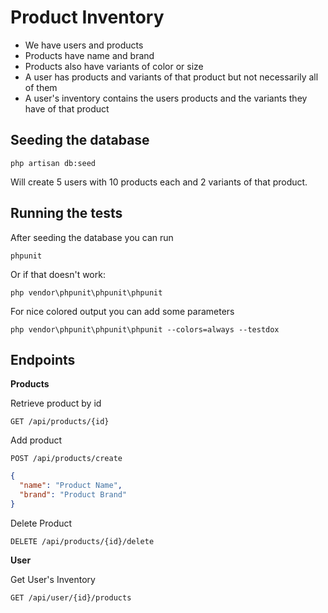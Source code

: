# Product Inventory

- We have users and products
- Products have name and brand
- Products also have variants of color or size
- A user has products and variants of that product but not necessarily all of them
- A user's inventory contains the users products and the variants they have of that product

## Seeding the database
```
php artisan db:seed
```

Will create 5 users with 10 products each and 2 variants of that product.

## Running the tests

After seeding the database you can run
```$xslt
phpunit
```

Or if that doesn't work:

```$xslt
php vendor\phpunit\phpunit\phpunit
```

For nice colored output you can add some parameters

```$xslt
php vendor\phpunit\phpunit\phpunit --colors=always --testdox
```

## Endpoints

**Products**

Retrieve product by id
```
GET /api/products/{id}
```

Add product
```
POST /api/products/create
```
```json
{
  "name": "Product Name",
  "brand": "Product Brand"
}
```

Delete Product
```
DELETE /api/products/{id}/delete
```

**User**

Get User's Inventory
```
GET /api/user/{id}/products
```